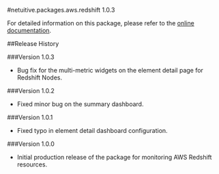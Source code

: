 #netuitive.packages.aws.redshift 1.0.3

For detailed information on this package, please refer to the [online documentation](https://help.app.netuitive.com/Content/Misc/Datasources/AWS/new_aws_datasource.htm).

##Release History

###Version 1.0.3

* Bug fix for the multi-metric widgets on the element detail page for Redshift Nodes.

###Version 1.0.2

* Fixed minor bug on the summary dashboard.

###Version 1.0.1

* Fixed typo in element detail dashboard configuration.

###Version 1.0.0

* Initial production release of the package for monitoring AWS Redshift resources.